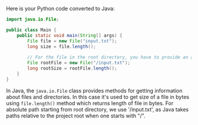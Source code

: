 Here is your Python code converted to Java:

```Java
import java.io.File;

public class Main {
    public static void main(String[] args) {
        File file = new File("input.txt");
        long size = file.length();
        
		// For the file in the root directory, you have to provide an absolute path instead of a relative one
        File rootFile = new File("/input.txt"); 
        long rootSize = rootFile.length();  
    }
}
```
In Java, the `java.io.File` class provides methods for getting information about files and directories. In this case it's used to get size of a file in bytes using `file.length()` method which returns length of file in bytes. For absolute path starting from root directory, we use '/input.txt', as Java takes paths relative to the project root when one starts with "/".


